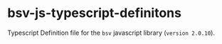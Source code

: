 # bsv-js-typescript-definitons

Typescript Definition file for the `bsv` javascript library (`version 2.0.10`).
